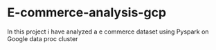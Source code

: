 # E-commerce-analysis-gcp
In this project i have analyzed a e commerce dataset using Pyspark on Google data proc cluster
